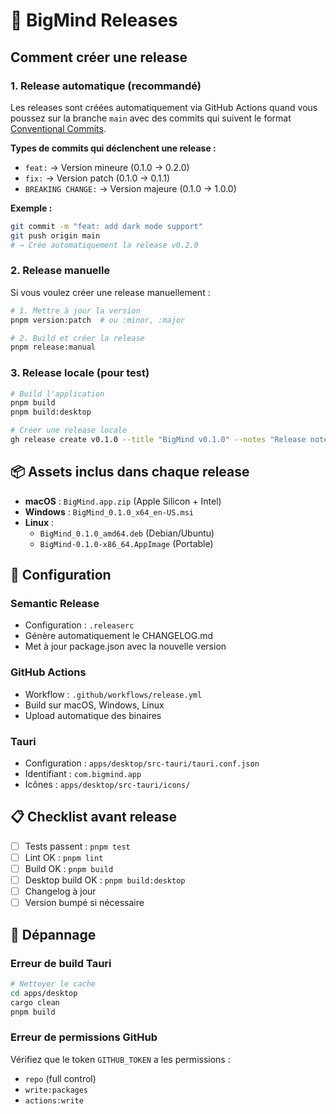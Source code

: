 # 🚀 BigMind Releases

## Comment créer une release

### 1. Release automatique (recommandé)

Les releases sont créées automatiquement via GitHub Actions quand vous poussez sur la branche `main` avec des commits qui suivent le format [Conventional Commits](https://www.conventionalcommits.org/).

**Types de commits qui déclenchent une release :**

- `feat:` → Version mineure (0.1.0 → 0.2.0)
- `fix:` → Version patch (0.1.0 → 0.1.1)
- `BREAKING CHANGE:` → Version majeure (0.1.0 → 1.0.0)

**Exemple :**

```bash
git commit -m "feat: add dark mode support"
git push origin main
# → Crée automatiquement la release v0.2.0
```

### 2. Release manuelle

Si vous voulez créer une release manuellement :

```bash
# 1. Mettre à jour la version
pnpm version:patch  # ou :minor, :major

# 2. Build et créer la release
pnpm release:manual
```

### 3. Release locale (pour test)

```bash
# Build l'application
pnpm build
pnpm build:desktop

# Créer une release locale
gh release create v0.1.0 --title "BigMind v0.1.0" --notes "Release notes ici"
```

## 📦 Assets inclus dans chaque release

- **macOS** : `BigMind.app.zip` (Apple Silicon + Intel)
- **Windows** : `BigMind_0.1.0_x64_en-US.msi`
- **Linux** :
  - `BigMind_0.1.0_amd64.deb` (Debian/Ubuntu)
  - `BigMind-0.1.0-x86_64.AppImage` (Portable)

## 🔧 Configuration

### Semantic Release

- Configuration : `.releaserc`
- Génère automatiquement le CHANGELOG.md
- Met à jour package.json avec la nouvelle version

### GitHub Actions

- Workflow : `.github/workflows/release.yml`
- Build sur macOS, Windows, Linux
- Upload automatique des binaires

### Tauri

- Configuration : `apps/desktop/src-tauri/tauri.conf.json`
- Identifiant : `com.bigmind.app`
- Icônes : `apps/desktop/src-tauri/icons/`

## 📋 Checklist avant release

- [ ] Tests passent : `pnpm test`
- [ ] Lint OK : `pnpm lint`
- [ ] Build OK : `pnpm build`
- [ ] Desktop build OK : `pnpm build:desktop`
- [ ] Changelog à jour
- [ ] Version bumpé si nécessaire

## 🐛 Dépannage

### Erreur de build Tauri

```bash
# Nettoyer le cache
cd apps/desktop
cargo clean
pnpm build
```

### Erreur de permissions GitHub

Vérifiez que le token `GITHUB_TOKEN` a les permissions :

- `repo` (full control)
- `write:packages`
- `actions:write`
